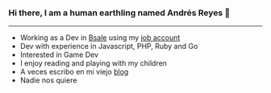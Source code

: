 ### Hi there, I am a human earthling named Andrés Reyes 👋

---

* Working as a Dev in [Bsale](https://www.bsale.cl/) using my [job account](https://github.com/areyes-bsale)
* Dev with experience in Javascript, PHP, Ruby and Go
* Interested in Game Dev
* I enjoy reading and playing with my children  
* A veces escribo en mi viejo [blog](https://www.programadorpobre.cl/)
* Nadie nos quiere


